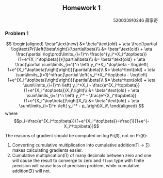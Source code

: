 <center><h2>Homework 1</h2></center>
<div align=right>520030910246 薛家奇</div>

### Problem 1
$$
\begin{aligned}
    \beta^\text{new} &= \beta^\text{old} + \eta \frac{\partial \log\text{Pr}\left(\beta\right)}{\partial\beta}\\
    &= \beta^\text{old} + \eta \frac{\partial \log\prod\limits_{i=1}^n \frac{e^{y_i^*X_i^\top\beta}}{1+e^{X_i^\top\beta}}}{\partial\beta}\\
    &= \beta^\text{old} + \eta \frac{\partial \sum\limits_{i=1}^n \left( y_i^*X_i^\top\beta - \log\left( 1+e^{X_i^\top\beta}\right)\right)}{\partial\beta}\\
    &= \beta^\text{old} + \eta \sum\limits_{i=1}^n\frac{\partial \left( y_i^*X_i^\top\beta - \log\left( 1+e^{X_i^\top\beta}\right)\right)}{\partial\beta}\\
    &= \beta^\text{old} + \eta \sum\limits_{i=1}^n \left( y_i^*X_i - \frac{e^{X_i^\top\beta}}{1+e^{X_i^\top\beta}}X_i\right)\\
    &= \beta^\text{old} + \eta \sum\limits_{i=1}^n \left( y_i^* - \frac{e^{X_i^\top\beta}}{1+e^{X_i^\top\beta}}\right)X_i\\
    &= \beta^\text{old} + \eta \sum\limits_{i=1}^n \left( y_i^* -  p_i\right)X_i\\
\end{aligned}
$$
where
$$p_i=\frac{e^{X_i^\top\beta}}{1+e^{X_i^\top\beta}}=\frac{1}{1+e^{-X_i^\top\beta}}$$

The reasons of gradient should be computed on $\log\text{Pr}\left(\beta\right)$, not on $\text{Pr}\left(\beta\right)$:
1. Converting cumulative multiplication into cumulative addition($\prod \to \sum$) makes calculating gradients easier.
2. Cumulative multiplication($\prod$) of many decimals between zero and one will cause the result to converge to zero and `float` type with finite precision will cause loss of precision problem, while cumulative addition($\sum$) will not.